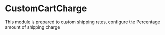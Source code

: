 # CustomCartCharge
This module is prepared to custom shipping rates,  configure the Percentage amount of shipping charge 

